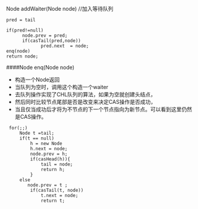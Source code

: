 Node addWaiter(Node node)  //加入等待队列

```
pred = tail 

if(pred!=null)
      node.prev = pred;
      if(casTail(pred,node))
             pred.next  = node;     
enq(node)
return node;  

```           
 
####Node enq(Node node)   
- 构造一个Node返回 
- 当队列为空时，调用这个构造一个waiter
- 去队列操作实现了CHL队列的算法，如果为空就创建头结点，
- 然后同时比较节点尾部是否是改变来决定CAS操作是否成功，
- 当且仅当成功后才将为不节点的下一个节点指向为新节点。可以看到这里仍然是CAS操作。
       
```
 for(;;)
     Node t =tail;
     if(t == null)
         h = new Node
         h.next = node;
         node.prev = h;
         if(casHead(h)){
             tail = node;
             return h;
         }
     else 
        node.prev = t ;
         if(casTail(t, node))
             t.next = node;
             return t;
```       
         